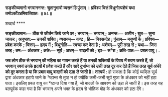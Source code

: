 **सङ्कीत्र्यमानो भगवाननन्त:** **श्रुतानुभावो व्यसनं हि पुंसाम् ।** **प्रविश्य चित्तं विधुनोत्यशेषं** **यथा तमोऽर्कोऽभ्रमिवातिवात: ॥ ४८॥** 

शब्दार्थ **** 

**सङ्कीत्र्यमान:—** **ठीक से कीर्तन किये जाने पर** **; भगवान्—** **भगवान्** **; अनन्त:—** **असीम** **; श्रुत—** **सुना जाकर** **; अनुभाव:—** **उनकी शक्ति** **; व्यसनम्—** **कष्ट** **; हि—** **निस्सन्देह** **; पुंसाम्—** **मनुष्यों के** **; प्रविश्य—** **प्रवेश करके** **; चित्तम्—** **हृदय में** **;** **विधुनोति—** **स्वच्छ कर देता है** **; अशेषम्—** **पूरी तरह से** **; यथा—** **जिस तरह** **; तम:—** **अंधकार** **; अर्क:—** **सूर्य** **; अभ्रम्—** **बादलों को** **; इव—** **स²श** **; अति-वात:—** **प्रबल वायु।** **.** 

**जब लोग ठीक से भगवान् की महिमा का गायन करते हैं या उनकी शक्तियों के विषय** **में श्रवण करते हैं, तो भगवान् स्वयं उनके हृदयों में प्रवेश करते हैं और सारे दुर्भाग्य को उसी** **तरह दूर कर देते हैं जिस तरह सूर्य अंधेरे को दूर करता है या कि प्रबल वायु बादलों को उड़ा** **ले जाती है।** **तात्पर्य :** हो सकता है कि कोई व्यकि्त सूर्य द्वारा अंधकार हटाये जाने के ²ष्टान्त से तुष्ट न हो क्योंकि कभी-कभी सूर्य गुफा के अंधकार को नहीं हटा पाता। इसलिए प्रबल वायु का ²ष्टान्त दिया गया है, जो बादलों के आवरण को उड़ा ले जाती है। इस तरह यह बलपूर्वक कहा गया है कि भगवान् अपने भक्त के हृदय से भौतिक मोह के अंधकार को हटा देंगे।  